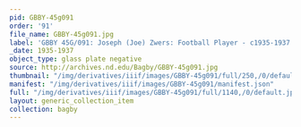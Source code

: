 ```yaml
---
pid: GBBY-45g091
order: '91'
file_name: GBBY-45g091.jpg
label: 'GBBY 45G/091: Joseph (Joe) Zwers: Football Player - c1935-1937'
_date: 1935-1937
object_type: glass plate negative
source: http://archives.nd.edu/Bagby/GBBY-45g091.jpg
thumbnail: "/img/derivatives/iiif/images/GBBY-45g091/full/250,/0/default.jpg"
manifest: "/img/derivatives/iiif/images/GBBY-45g091/manifest.json"
full: "/img/derivatives/iiif/images/GBBY-45g091/full/1140,/0/default.jpg"
layout: generic_collection_item
collection: bagby
---
```


